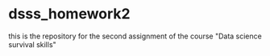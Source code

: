 # dsss_homework2
this is the repository for the second assignment of the course "Data science survival skills"
